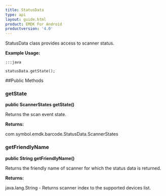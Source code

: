 ```yaml
---
title: StatusData
type: api
layout: guide.html
product: EMDK For Android
productversion: '4.0'
---
```



StatusData class provides access to scanner status.
 
 

**Example Usage:**
	
	:::java
	
	statusData.getState();
	


##Public Methods

### getState

**public ScannerStates getState()**

Returns the scan event state.

**Returns:**

com.symbol.emdk.barcode.StatusData.ScannerStates

### getFriendlyName

**public String getFriendlyName()**

Returns the friendly name of scanner for which the status data is returned.

**Returns:**

java.lang.String - Returns scanner index to the supported devices list.









